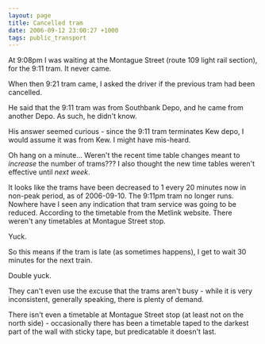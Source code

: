 ```yaml
---
layout: page
title: Cancelled tram
date: 2006-09-12 23:00:27 +1000
tags: public_transport
---
```


At 9:08pm I was waiting at the Montague Street (route 109 light rail section), for the 9:11 tram. It never came.

When then 9:21 tram came, I asked the driver if the previous tram had been cancelled.

He said that the 9:11 tram was from Southbank Depo, and he came from another Depo. As such, he didn't know.

His answer seemed curious - since the 9:11 tram terminates Kew depo, I would assume it was from Kew. I might have mis-heard.

Oh hang on a minute... Weren't the recent time table changes meant to *increase* the number of trams??? I also thought the new time tables weren't effective until *next* *week*.

It looks like the trams have been decreased to 1 every 20 minutes now
in non-peak period, as of 2006-09-10. The 9:11pm tram no longer runs. Nowhere have I seen any indication that tram service was going to be reduced. According to the timetable from the Metlink website.  There weren't any timetables at Montague Street stop.

Yuck.

So this means if the tram is late (as sometimes happens), I get to wait 30 minutes for the next train.

Double yuck.

They can't even use the excuse that the trams aren't busy - while it is very inconsistent, generally speaking, there is plenty of demand.

There isn't even a timetable at Montague Street stop (at least not on the north side) - occasionally there has been a timetable taped to the darkest part of the wall with sticky tape, but predicatable it doesn't last.

